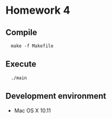 # Homework 4

## Compile

```
  make -f Makefile
```

## Execute

```
  ./main
```

## Development environment

- Mac OS X 10.11

